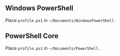 ## Windows PowerShell

Place `profile.ps1` in `~/Documents/WindowsPowerShell`.

## PowerShell Core

Place `profile.ps1` in `~/Documents/PowerShell`.
